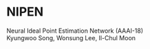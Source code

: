 # NIPEN <br>
Neural Ideal Point Estimation Network (AAAI-18) <br>
Kyungwoo Song, Wonsung Lee, Il-Chul Moon
